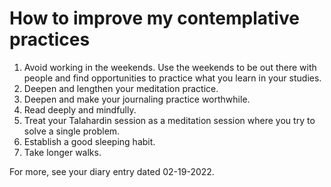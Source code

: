 # How to improve my contemplative practices

1. Avoid working in the weekends. Use the weekends to be out there with people and find opportunities to practice what you learn in your studies.
2. Deepen and lengthen your meditation practice.
3. Deepen and make your journaling practice worthwhile.
4. Read deeply and mindfully.
5. Treat your Talahardin session as a meditation session where you try to solve a single problem.
6. Establish a good sleeping habit.
7. Take longer walks.

For more, see your diary entry dated 02-19-2022.

